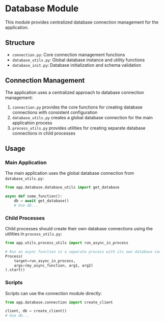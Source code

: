 # Database Module

This module provides centralized database connection management for the application.

## Structure

- `connection.py`: Core connection management functions
- `database_utils.py`: Global database instance and utility functions
- `database_init.py`: Database initialization and schema validation

## Connection Management

The application uses a centralized approach to database connection management:

1. `connection.py` provides the core functions for creating database connections with consistent configuration
2. `database_utils.py` creates a global database connection for the main application process
3. `process_utils.py` provides utilities for creating separate database connections in child processes

## Usage

### Main Application

The main application uses the global database connection from `database_utils.py`:

```python
from app.database.database_utils import get_database

async def some_function():
    db = await get_database()
    # Use db...
```

### Child Processes

Child processes should create their own database connections using the utilities in `process_utils.py`:

```python
from app.utils.process_utils import run_async_in_process

# Run an async function in a separate process with its own database connection
Process(
    target=run_async_in_process,
    args=(my_async_function, arg1, arg2)
).start()
```

### Scripts

Scripts can use the connection module directly:

```python
from app.database.connection import create_client

client, db = create_client()
# Use db...
``` 